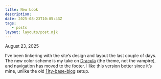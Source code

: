 ```yaml
---
title: New Look
description:
date: 2025-08-23T10:05:43Z
tags:
   - posts
layout: layouts/post.njk
---
```


August 23, 2025

I’ve been tinkering with the site’s design and layout the last couple of days. The new color scheme is my take on [Dracula](https://draculatheme.com/) (the theme, not the vampire), and navigation has moved to the footer. I like this version better since it’s mine, unlike the old [11ty-base-blog](https://github.com/11ty/eleventy-base-blog) setup.
 